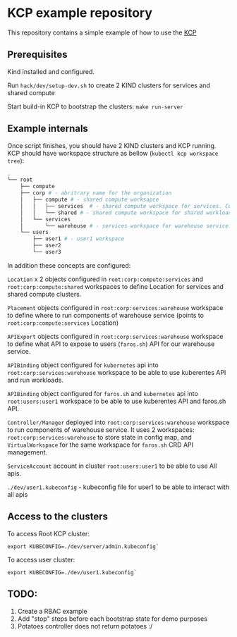 # KCP example repository

This repository contains a simple example of how to use the [KCP](https://github.com/kcp-dev/kcp)

## Prerequisites

Kind installed and configured.

Run `hack/dev/setup-dev.sh` to create 2 KIND clusters for services and shared compute

Start build-in KCP to bootstrap the clusters: `make run-server`

## Example internals

Once script finishes, you should have 2 KIND clusters and KCP running.
KCP should have workspace structure as bellow (`kubectl kcp workspace tree`):

```bash
.
└── root
    ├── compute
    ├── corp # - abritrary name for the organization
    │   ├── compute # - shared compute worksapce
    │   │   ├── services  # - shared compute workspace for services. Contains syncTarget to services physical cluster
    │   │   └── shared # - shared compute workspace for shared workloads. Contains syncTarget to shared physical cluster
    │   └── services
    │       └── warehouse # - services workspace for warehouse service. Runs components in services physical cluster
    └── users
        ├── user1 # - user1 workspace
        ├── user2
        └── user3
```

In addition these concepts are configured:

`Location` x 2 objects configured in `root:corp:compute:services` and `root:corp:compute:shared`
workspaces to define Location for services and shared compute clusters.

`Placement` objects configured in `root:corp:services:warehouse` workspace to define where to run
components of warehouse service (points to `root:corp:compute:services` Location)

`APIExport` objects configured in `root:corp:services:warehouse` workspace to define what API to expose
to users (`faros.sh`) API for our warehouse service.

`APIBinding` object configured for `kubernetes` api into `root:corp:services:warehouse` workspace to
be able to use kuberentes API and run workloads.

`APIBinding` object configured for `faros.sh` and `kubernetes` api into `root:users:user1` workspace to be able to use
kuberentes API and faros.sh API.

`Controller/Manager` deployed into `root:corp:services:warehouse` workspace to run components of warehouse service.
It uses 2 workspaces: `root:corp:services:warehouse` to store state in config map, and `VirtualWorkspace` for the same workspace
for `faros.sh` CRD API management.

`ServiceAccount` account in cluster `root:users:user1` to be able to use All apis.

`./dev/user1.kubeconfig` - kubeconfig file for user1 to be able to interact with all apis

## Access to the clusters

To access Root KCP cluster:
```
export KUBECONFIG=./dev/server/admin.kubeconfig`
```

To access user cluster:
```
export KUBECONFIG=./dev/user1.kubeconfig`
```

## TODO:

1. Create a RBAC example
2. Add "stop" steps before each bootstrap state for demo purposes
3. Potatoes controller does not return potatoes :/
